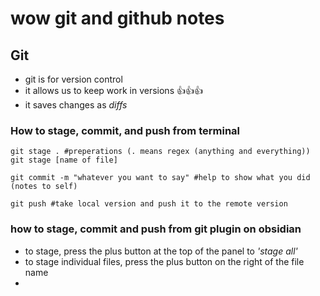 # wow git and github notes
## Git
- git is for version control
- it allows us to keep work in versions 👍👍👍
- it saves changes as *diffs*

### How to stage, commit, and push from terminal
```shell
git stage . #preperations (. means regex (anything and everything))
git stage [name of file]

git commit -m "whatever you want to say" #help to show what you did (notes to self)

git push #take local version and push it to the remote version
```

### how to stage, commit and push from git plugin on obsidian
- to stage, press the plus button at the top of the panel to *'stage all'*
- to stage individual files, press the plus button on the right of the file name
- 